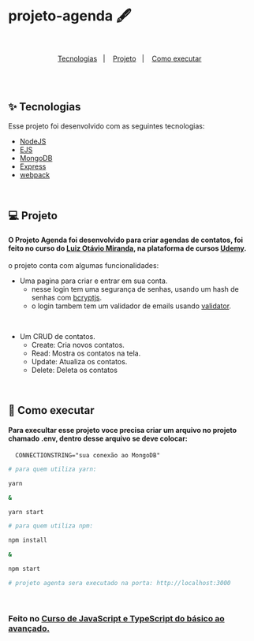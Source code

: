 # projeto-agenda 🖋

<br>

<p align="center">
  <a href="#-tecnologias">Tecnologias</a>&nbsp;&nbsp;&nbsp;|&nbsp;&nbsp;&nbsp;
  <a href="#-projeto">Projeto</a>&nbsp;&nbsp;&nbsp;|&nbsp;&nbsp;&nbsp;
  <a href="#-como-executar">Como executar</a>&nbsp;&nbsp;&nbsp;
</p>

<br><br>

## ✨ Tecnologias

Esse projeto foi desenvolvido com as seguintes tecnologias:

- [NodeJS](https://nodejs.org/) 
- [EJS](https://ejs.co/)
- [MongoDB](https://www.mongodb.com/)
- [Express](https://expressjs.com/pt-br/)
- [webpack](https://webpack.js.org/)

<br>

## 💻 Projeto

#### O Projeto Agenda foi desenvolvido para criar agendas de contatos, foi feito no curso do [Luiz Otávio Miranda](https://www.youtube.com/c/Ot%C3%A1vioMiranda), na plataforma de cursos [Udemy](https://www.udemy.com/).

o projeto conta com algumas funcionalidades:

- Uma pagina para criar e entrar em sua conta.
  - nesse login tem uma segurança de senhas, usando um hash de senhas com [bcryptjs](https://www.npmjs.com/package/bcryptjs).
  - o login tambem tem um validador de emails usando [validator](https://www.npmjs.com/package/validator).
<br>

- Um CRUD de contatos.
  - Create: Cria novos contatos.
  - Read: Mostra os contatos na tela.
  - Update: Atualiza os contatos.
  - Delete: Deleta os contatos

<br>

## 🚀 Como executar

#### Para execultar esse projeto voce precisa criar um arquivo no projeto chamado .env, dentro desse arquivo se deve colocar:

```env
  CONNECTIONSTRING="sua conexão ao MongoDB"
```

```bash 
# para quem utiliza yarn: 

yarn

&

yarn start

# para quem utiliza npm:

npm install

&

npm start

# projeto agenta sera executado na porta: http://localhost:3000
```

<br>

### Feito no [Curso de JavaScript e TypeScript do básico ao avançado.](https://www.udemy.com/course/curso-de-javascript-moderno-do-basico-ao-avancado/)
